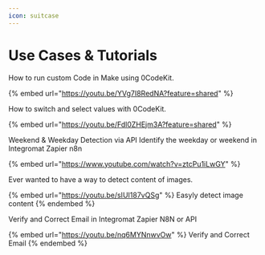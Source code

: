 ```yaml
---
icon: suitcase
---
```


# Use Cases & Tutorials

How to run custom Code in Make using 0CodeKit.

{% embed url="https://youtu.be/YVg7I8RedNA?feature=shared" %}

How to switch and select values with 0CodeKit.

{% embed url="https://youtu.be/Fdl0ZHEjm3A?feature=shared" %}

Weekend & Weekday Detection via API Identify the weekday or weekend in Integromat Zapier n8n

{% embed url="https://www.youtube.com/watch?v=ztcPu1iLwGY" %}

Ever wanted to have a way to detect content of images.

{% embed url="https://youtu.be/sIUI187vQSg" %}
Easyly detect image content
{% endembed %}

Verify and Correct Email in Integromat Zapier N8N or API

{% embed url="https://youtu.be/nq6MYNnwvOw" %}
Verify and Correct Email
{% endembed %}
